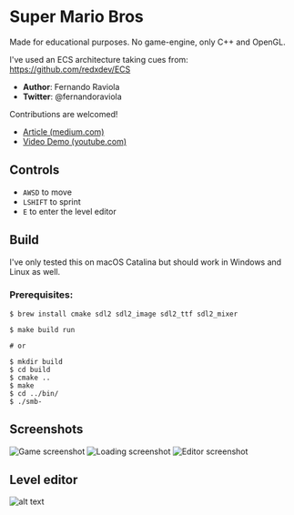 # Super Mario Bros

Made for educational purposes. 
No game-engine, only C++ and OpenGL.

I've used an ECS architecture taking cues from: https://github.com/redxdev/ECS

- **Author**: Fernando Raviola
- **Twitter**: @fernandoraviola

Contributions are welcomed!

- [Article (medium.com)](https://medium.com/@FerRaviola/writing-super-mario-bros-in-c-e59dfc5743af)
- [Video Demo (youtube.com)](https://youtu.be/HkLZ9ESYxCU)

## Controls

- `AWSD` to move
- `LSHIFT` to sprint
- `E` to enter the level editor

## Build

I've only tested this on macOS Catalina but should work in Windows and Linux as well.
### Prerequisites:

```
$ brew install cmake sdl2 sdl2_image sdl2_ttf sdl2_mixer 
```

```
$ make build run

# or

$ mkdir build
$ cd build
$ cmake ..
$ make
$ cd ../bin/  
$ ./smb-
```

## Screenshots

![Game screenshot](https://github.com/feresr/super-mario-bros/blob/master/readme/game.png)
![Loading screenshot](https://github.com/feresr/super-mario-bros/blob/master/readme/loading.png)
![Editor screenshot](https://github.com/feresr/super-mario-bros/blob/master/readme/editor.png)

## Level editor

![alt text](https://github.com/feresr/super-mario-bros/blob/master/readme/editor%20build.gif)


